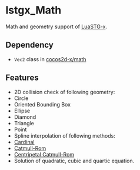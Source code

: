 # lstgx_Math

Math and geometry support of [LuaSTG-x](https://github.com/Xrysnow/LuaSTG-x).

## Dependency

* `Vec2` class in [cocos2d-x/math](https://github.com/cocos2d/cocos2d-x/tree/v3/cocos/math)

## Features

* 2D collision check of following geometry:
 * Circle
 * Oriented Bounding Box
 * Ellipse
 * Diamond
 * Triangle
 * Point
* Spline interpolation of following methods:
 * [Cardinal](https://en.wikipedia.org/wiki/Cubic_Hermite_spline#Cardinal_spline)
 * [Catmull-Rom](https://en.wikipedia.org/wiki/Cubic_Hermite_spline#Catmull%E2%80%93Rom_spline)
 * [Centripetal Catmull-Rom](https://en.wikipedia.org/wiki/Centripetal_Catmull%E2%80%93Rom_spline)
* Solution of quadratic, cubic and quartic equation.
